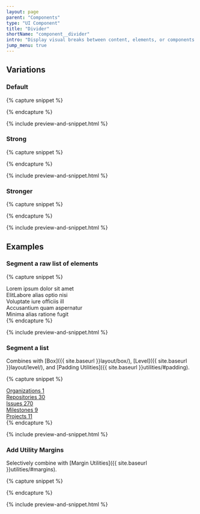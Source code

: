 ```yaml
---
layout: page
parent: "Components"
type: "UI Component"
title: "Divider"
shortName: "component__divider"
intro: "Display visual breaks between content, elements, or components."
jump_menu: true
---
```


<div class="ds-preview">
  <div class="fsa-divider"></div>
</div>

## Variations

### Default

{% capture snippet %}
<div class="fsa-divider"></div>
{% endcapture %}

{% include preview-and-snippet.html %}

### Strong
{% capture snippet %}
<div class="fsa-divider fsa-divider--strong"></div>
{% endcapture %}

{% include preview-and-snippet.html %}

### Stronger

{% capture snippet %}
<div class="fsa-divider fsa-divider--stronger"></div>
{% endcapture %}

{% include preview-and-snippet.html %}

## Examples

### Segment a raw list of elements

{% capture snippet %}
<div class="fsa-divider fsa-divider--strong"></div>
Lorem ipsum dolor sit amet
<div class="fsa-divider fsa-divider--strong"></div>
ElitLabore alias optio nisi
<div class="fsa-divider fsa-divider--strong"></div>
Voluptate iure officiis ill
<div class="fsa-divider fsa-divider--strong"></div>
Accusantium quam aspernatur
<div class="fsa-divider fsa-divider--strong"></div>
Minima alias ratione fugit
<div class="fsa-divider fsa-divider--strong"></div>
{% endcapture %}

{% include preview-and-snippet.html %}


### Segment a list

Combines with [Box]({{ site.baseurl }}layout/box/), [Level]({{ site.baseurl }}layout/level/), and [Padding Utilities]({{ site.baseurl }}utilities/#padding).

{% capture snippet %}
<div class="fsa-box fsa-p--none">
  <a href="link.html" class="fsa-level fsa-level--justify-between fsa-p--xs fsa-p-l--s fsa-p-r--s">
    Organizations
    <span class="fsa-badge">1</span>
  </a>
  <div class="fsa-divider"></div>
  <a href="link.html" class="fsa-level fsa-level--justify-between fsa-p--xs fsa-p-l--s fsa-p-r--s">
    Repositories
    <span class="fsa-badge">30</span>
  </a>
  <div class="fsa-divider"></div>
  <a href="link.html" class="fsa-level fsa-level--justify-between fsa-p--xs fsa-p-l--s fsa-p-r--s">
    Issues
    <span class="fsa-badge">270</span>
  </a>
  <div class="fsa-divider"></div>
  <a href="link.html" class="fsa-level fsa-level--justify-between fsa-p--xs fsa-p-l--s fsa-p-r--s">
    Milestones
    <span class="fsa-badge">9</span>
  </a>
  <div class="fsa-divider"></div>
  <a href="link.html" class="fsa-level fsa-level--justify-between fsa-p--xs fsa-p-l--s fsa-p-r--s">
    Projects
    <span class="fsa-badge">11</span>
  </a>
</div>
{% endcapture %}

{% include preview-and-snippet.html %}

### Add Utility Margins

Selectively combine with [Margin Utilities]({{ site.baseurl }}utilities/#margins).

{% capture snippet %}
<div class="fsa-divider fsa-m-b--xs"></div>
<div class="fsa-divider fsa-m-b--s"></div>
<div class="fsa-divider fsa-m-b--m"></div>
<div class="fsa-divider fsa-m-b--l"></div>
<div class="fsa-divider fsa-m-b--xl"></div>
<div class="fsa-divider"></div>
{% endcapture %}

{% include preview-and-snippet.html %}

